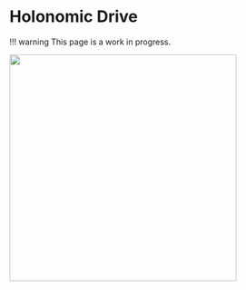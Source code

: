 # Holonomic Drive

!!! warning
    This page is a work in progress.

<img src="/img/Robot/Design/Robot_Mechanisms/Drivetrain/holonomic_angled_omni_drive.png" width="400">
